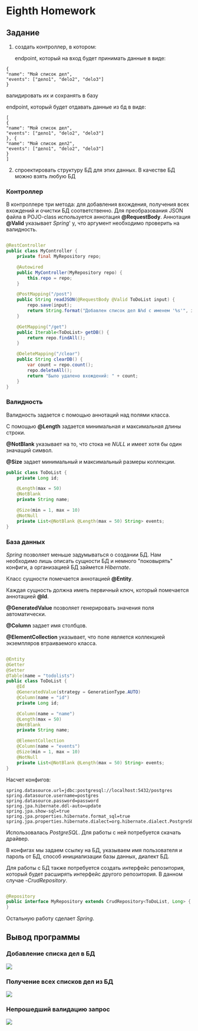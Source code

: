 # Eighth Homework

## Задание

1) создать контроллер, в котором:

   endpoint, который на вход будет принимать данные в виде:

```text
{
"name": "Мой список дел",
"events": ["дело1", "delo2", "delo3"]
} 
```

валидировать их и сохранять в базу

endpoint, который будет отдавать данные из бд в виде:

```text
[
{
"name": "Мой список дел",
"events": ["дело1", "delo2", "delo3"]
}, {
"name": "Мой список дел2",
"events": ["дело1", "delo2", "delo3"]
}
]
```

2) спроектировать структуру БД для этих данных. В качестве БД можно взять любую БД

### Контроллер

В контроллере три метода: для добавления вхождения, получения всех вхождений и очистки БД соответственно. Для
преобразования JSON файла в POJO-class используется аннотация **@RequestBody**. Аннотация **@Valid** указывает _Spring_'
у, что аргумент необходимо проверить на валидность.

```java

@RestController
public class MyController {
    private final MyRepository repo;

    @Autowired
    public MyController(MyRepository repo) {
        this.repo = repo;
    }

    @PostMapping("/post")
    public String readJSON(@RequestBody @Valid ToDoList input) {
        repo.save(input);
        return String.format("Добавлен список дел №%d c именем '%s'", input.getId(), input.getName());
    }

    @GetMapping("/get")
    public Iterable<ToDoList> getDB() {
        return repo.findAll();
    }

    @DeleteMapping("/clear")
    public String clearDB() {
        var count = repo.count();
        repo.deleteAll();
        return "Было удалено вхождений: " + count;
    }
}
```

### Валидность

Валидность задается с помощью аннотаций над полями класса.

С помощью **@Length** задается минимальная и максимальная длины строки.

**@NotBlank** указывает на то, что стока не _NULL_ и имеет хотя бы один значащий символ.

**@Size** задает минимальный и максимальный размеры коллекции.

```java
public class ToDoList {
    private Long id;

    @Length(max = 50)
    @NotBlank
    private String name;

    @Size(min = 1, max = 10)
    @NotNull
    private List<@NotBlank @Length(max = 50) String> events;
}
```

### База данных

_Spring_ позволяет меньше задумываться о создании БД. Нам необходимо лишь описать сущности БД и немного "поковырять"
конфиги, а организацией БД займется _Hibernate_.

Класс сущности помечается аннотацией **@Entity**.

Каждая сущность должна иметь первичный ключ, который помечается аннотацией **@Id**.

**@GeneratedValue** позволяет генерировать значения поля автоматически.

**@Column** задает имя столбцов.

**@ElementCollection** указывает, что поле является коллекцией экземпляров втраиваемого класса.

```java

@Entity
@Getter
@Setter
@Table(name = "todolists")
public class ToDoList {
    @Id
    @GeneratedValue(strategy = GenerationType.AUTO)
    @Column(name = "id")
    private Long id;

    @Column(name = "name")
    @Length(max = 50)
    @NotBlank
    private String name;

    @ElementCollection
    @Column(name = "events")
    @Size(min = 1, max = 10)
    @NotNull
    private List<@NotBlank @Length(max = 50) String> events;
}
```

Насчет конфигов:

```properties
spring.datasource.url=jdbc:postgresql://localhost:5432/postgres
spring.datasource.username=postgres
spring.datasource.password=password
spring.jpa.hibernate.ddl-auto=update
spring.jpa.show-sql=true
spring.jpa.properties.hibernate.format_sql=true
spring.jpa.properties.hibernate.dialect=org.hibernate.dialect.PostgreSQL81Dialect
```

Использовалась _PostgreSQL_. Для работы с ней потребуется скачать драйвер.

В конфигах мы задаем ссылку на БД, указываем имя пользователя и пароль от БД, способ инициализации базы данных, диалект
БД.

Для работы с БД также потребуется создать интерфейс репозитория, который будет расширять интерфейс другого репозитория.
В данном случае -_CrudRepository_.

```java

@Repository
public interface MyRepository extends CrudRepository<ToDoList, Long> {
}
```

Остальную работу сделает _Spring_.

## Вывод программы

### Добавление списка дел в БД

![](C:\Users\Dan\Desktop\todolist_POST.png)

### Получение всех списков дел из БД

![](C:\Users\Dan\Desktop\todolist_GET.png)

### Непрошедший валидацию запрос

![](C:\Users\Dan\Desktop\todolist_POST_INVALID.png)